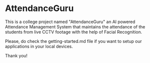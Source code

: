 # AttendanceGuru

This is a college project named "AttendanceGuru" an AI powered Attendance Management System that maintains the attendance of the students from live CCTV footage with the help of Facial Recognition.

Please, do check the getting-started.md file if you want to setup our applications in your local devices.

Thank you!